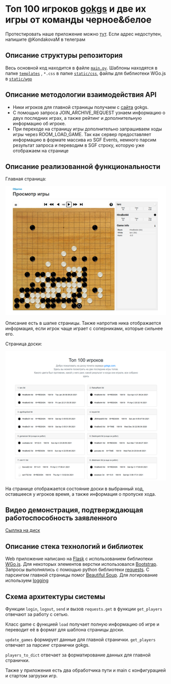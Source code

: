 # Топ 100 игроков [gokgs]('https://www.gokgs.com/') и две их игры от команды черное&белое
Протестировать наше приложение можно [тут](http://89.208.199.114:5000/). 
Если адрес недоступен, напишите @KondakovaM в телеграм
## Описание структуры репозитория
Весь основной код находится в файле 
[`main.py`](https://github.com/Tennessium/gokgs/blob/main/main.py). 
Шаблоны находятся в папке [`templates`](https://github.com/Tennessium/gokgs/tree/main/templates)
, `*.css` в папке [`static/css`](https://github.com/Tennessium/gokgs/tree/main/static/css), 
файлы для библиотеки WGo.js в [`static/wgo`](https://github.com/Tennessium/gokgs/tree/main/static/wgo)
## Описание методологии взаимодействия API
 - Ники игроков для главной страницы получаем с [сайта](https://gokgs.com/top100.jsp) gokgs.
 - С помощью запроса JOIN_ARCHIVE_REQUEST узнаем информацию о двух последних играх, а также рейтинг и дополнительную информацию об игроке.
 - При переходе на страницу игры дополнительно запрашиваем ходы игры через
 ROOM_LOAD_GAME. Так как сервер предоставляет информацию в формате массива из SGF Events, немного парсим результат запроса и переводим в SGF строку, которую уже отображаем на странице
## Описание реализованной функциональности 
 Главная страница:

 ![Главная страница](https://github.com/Tennessium/gokgs/blob/main/docs/board.png "Главная")

 Описание есть в шапке страницы. Также напротив ника отображается информация, если игрок чаще играет с соперниками, которые сильнее его.
 
 Страница доски:

 ![Страница доски](https://github.com/Tennessium/gokgs/blob/main/docs/main.png "Доска")

 На странице отображается состояние доски в выбранный ход, оставшееся у игроков время, а также информация о пропуске хода.
## Видео демонстрация, подтверждающая работоспособность заявленного
[Сыллка на диск](https://drive.google.com/file/d/155RwzlIjuv-7Io004WSNI6dHCK32La1c/view?usp=sharing)
## Описание стека технологий и библиотек

Web приложение написано на [Flask](https://flask.palletsprojects.com/en/1.1.x/) с использованием библиотеки [WGo.js](https://github.com/waltheri/wgo.js/). 
Для некоторых элементов верстки использовался [Bootstrap](https://getbootstrap.com/). Запросы выполнялись с помощью python библиотеки [requests](https://docs.python-requests.org/en/master/). 
С парсингом главной страницы помог [Beautiful Soup](https://www.crummy.com/software/BeautifulSoup/bs4/doc/). Для логирование используем [logging](https://docs.python.org/3/library/logging.html)
##  Схема архитектуры системы
Функции `login`, `logout`, `send` и вызов `requests.get` в функции `get_players `отвечают за работу с сетью. 

Класс game с функцией `load` получает полную информацию об игре и переводит её в формат для шаблона страницы доски.

`update_games` формирует данные для главной странички. `get_players` отвечает за парсинг странички gokgs.

`players_to_dict` отвечает за форматирование данных для главной странички. 

Также у приложения есть два обработчика пути и main с конфигурацией и стартом загрузки игр.